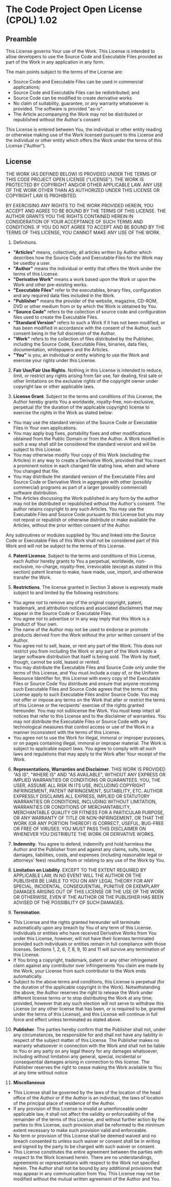 ﻿# The Code Project Open License (CPOL) 1.02

## Preamble
This License governs Your use of the Work. This License is intended to allow developers to use the Source Code and Executable Files provided as part of the Work in any application in any form.

The main points subject to the terms of the License are:
  * Source Code and Executable Files can be used in commercial applications;
  * Source Code and Executable Files can be redistributed; and
  * Source Code can be modified to create derivative works
  * No claim of suitability, guarantee, or any warranty whatsoever is provided. The software is provided "as-is".
  * The Article accompanying the Work may not be distributed or republished without the Author's consent

This License is entered between You, the individual or other entity reading or otherwise making use of the Work licensed pursuant to this License and the individual or other entity which offers the Work under the terms of this License ("Author").

## License
THE WORK (AS DEFINED BELOW) IS PROVIDED UNDER THE TERMS OF THIS CODE PROJECT OPEN LICENSE ("LICENSE"). THE WORK IS PROTECTED BY COPYRIGHT AND/OR OTHER APPLICABLE LAW. ANY USE OF THE WORK OTHER THAN AS AUTHORIZED UNDER THIS LICENSE OR COPYRIGHT LAW IS PROHIBITED.

BY EXERCISING ANY RIGHTS TO THE WORK PROVIDED HEREIN, YOU ACCEPT AND AGREE TO BE BOUND BY THE TERMS OF THIS LICENSE. THE AUTHOR GRANTS YOU THE RIGHTS CONTAINED HEREIN IN CONSIDERATION OF YOUR ACCEPTANCE OF SUCH TERMS AND CONDITIONS. IF YOU DO NOT AGREE TO ACCEPT AND BE BOUND BY THE TERMS OF THIS LICENSE, YOU CANNOT MAKE ANY USE OF THE WORK.

1. Definitions.
  * __"Articles"__ means, collectively, all articles written by Author which describes how the Source Code and Executable Files for the Work may be usedby a user.
  * __"Author"__ means the individual or entity that offers the Work under the terms of this License.
  * __"Derivative Work"__ means a work based upon the Work or upon the Work and other pre-existing works.
  * __"Executable Files"__ refer to the executables, binary files, configuration and any required data files included in the Work.
  * __"Publisher"__ means the provider of the website, magazine, CD-ROM, DVD or other medium from or by which the Work is obtained by You.
  * __"Source Code"__ refers to the collection of source code and configuration files used to create the Executable Files.
  * __"Standard Version"__ refers to such a Work if it has not been modified, or has been modified in accordance with the consent of the Author, such consent being in the full discretion of the Author.
  * __"Work"__ refers to the collection of files distributed by the Publisher, including the Source Code, Executable Files, binaries, data files, documentation, whitepapers and the Articles.
  * __"You"__ is you, an individual or entity wishing to use the Work and exercise your rights under this License.

2. __Fair Use/Fair Use Rights__. Nothing in this License is intended to reduce, limit, or restrict any rights arising from fair use, fair dealing, first sale or other limitations on the exclusive rights of the copyright owner under copyright law or other applicable laws.

3. __License Grant__. Subject to the terms and conditions of this License, the Author hereby grants You a worldwide, royalty-free, non-exclusive, perpetual (for the duration of the applicable copyright) license to exercise the rights in the Work as stated below:
  * You may use the standard version of the Source Code or Executable Files in Your own applications.
  * You may apply bug fixes, portability fixes and other modifications obtained from the Public Domain or from the Author. A Work modified in such a way shall still be considered the standard version and will be subject to this License.
  * You may otherwise modify Your copy of this Work (excluding the Articles) in any way to create a Derivative Work, provided that You insert a prominent notice in each changed file stating how, when and where You changed that file.
  * You may distribute the standard version of the Executable Files and Source Code or Derivative Work in aggregate with other (possibly commercial) programs as part of a larger (possibly commercial) software distribution.
  * The Articles discussing the Work published in any form by the author may not be distributed or republished without the Author&#39;s consent. The author retains copyright to any such Articles. You may use the Executable Files and Source Code pursuant to this License but you may not repost or republish or otherwise distribute or make available the Articles, without the prior written consent of the Author.

  Any subroutines or modules supplied by You and linked into the Source Code or Executable Files of this Work shall not be considered part of this Work and will not be subject to the terms of this License.

4. __Patent License__. Subject to the terms and conditions of this License, each Author hereby grants to You a perpetual, worldwide, non-exclusive, no-charge, royalty-free, irrevocable (except as stated in this section) patent license to make, have made, use, import, and otherwise transfer the Work.

5. __Restrictions__. The license granted in Section 3 above is expressly made subject to and limited by the following restrictions:
  * You agree not to remove any of the original copyright, patent, trademark, and attribution notices and associated disclaimers that may appear in the Source Code or Executable Files.
  * You agree not to advertise or in any way imply that this Work is a product of Your own.
  * The name of the Author may not be used to endorse or promote products derived from the Work without the prior written consent of the Author.
  * You agree not to sell, lease, or rent any part of the Work. This does not restrict you from including the Work or any part of the Work inside a larger software distribution that itself is being sold. The Work by itself, though, cannot be sold, leased or rented.
  * You may distribute the Executable Files and Source Code only under the terms of this License, and You must include a copy of, or the Uniform Resource Identifier for, this License with every copy of the Executable Files or Source Code You distribute and ensure that anyone receiving such Executable Files and Source Code agrees that the terms of this License apply to such Executable Files and/or Source Code. You may not offer or impose any terms on the Work that alter or restrict the terms of this License or the recipients' exercise of the rights granted hereunder. You may not sublicense the Work. You must keep intact all notices that refer to this License and to the disclaimer of warranties. You may not distribute the Executable Files or Source Code with any technological measures that control access or use of the Work in a manner inconsistent with the terms of this License.
  * You agree not to use the Work for illegal, immoral or improper purposes, or on pages containing illegal, immoral or improper material. The Work is subject to applicable export laws. You agree to comply with all such laws and regulations that may apply to the Work after Your receipt of the Work.

6. __Representations, Warranties and Disclaimer__. THIS WORK IS PROVIDED "AS IS", "WHERE IS" AND "AS AVAILABLE", WITHOUT ANY EXPRESS OR IMPLIED WARRANTIES OR CONDITIONS OR GUARANTEES. YOU, THE USER, ASSUME ALL RISK IN ITS USE, INCLUDING COPYRIGHT INFRINGEMENT, PATENT INFRINGEMENT, SUITABILITY, ETC. AUTHOR EXPRESSLY DISCLAIMS ALL EXPRESS, IMPLIED OR STATUTORY WARRANTIES OR CONDITIONS, INCLUDING WITHOUT LIMITATION, WARRANTIES OR CONDITIONS OF MERCHANTABILITY, MERCHANTABLE QUALITY OR FITNESS FOR A PARTICULAR PURPOSE, OR ANY WARRANTY OF TITLE OR NON-INFRINGEMENT, OR THAT THE WORK (OR ANY PORTION THEREOF) IS CORRECT, USEFUL, BUG-FREE OR FREE OF VIRUSES. YOU MUST PASS THIS DISCLAIMER ON WHENEVER YOU DISTRIBUTE THE WORK OR DERIVATIVE WORKS.

7. __Indemnity__. You agree to defend, indemnify and hold harmless the Author and the Publisher from and against any claims, suits, losses, damages, liabilities, costs, and expenses (including reasonable legal or attorneys’ fees) resulting from or relating to any use of the Work by You.

8. __Limitation on Liability__. EXCEPT TO THE EXTENT REQUIRED BY APPLICABLE LAW, IN NO EVENT WILL THE AUTHOR OR THE PUBLISHER BE LIABLE TO YOU ON ANY LEGAL THEORY FOR ANY SPECIAL, INCIDENTAL, CONSEQUENTIAL, PUNITIVE OR EXEMPLARY DAMAGES ARISING OUT OF THIS LICENSE OR THE USE OF THE WORK OR OTHERWISE, EVEN IF THE AUTHOR OR THE PUBLISHER HAS BEEN ADVISED OF THE POSSIBILITY OF SUCH DAMAGES.

9. __Termination__.
  * This License and the rights granted hereunder will terminate automatically upon any breach by You of any term of this License. Individuals or entities who have received Derivative Works from You under this License, however, will not have their licenses terminated provided such individuals or entities remain in full compliance with those licenses. Sections 1, 2, 6, 7, 8, 9, 10 and 11 will survive any termination of this License.
  * If You bring a copyright, trademark, patent or any other infringement claim against any contributor over infringements You claim are made by the Work, your License from such contributor to the Work ends automatically.
  * Subject to the above terms and conditions, this License is perpetual (for the duration of the applicable copyright in the Work). Notwithstanding the above, the Author reserves the right to release the Work under different license terms or to stop distributing the Work at any time; provided, however that any such election will not serve to withdraw this License (or any other license that has been, or is required to be, granted under the terms of this License), and this License will continue in full force and effect unless terminated as stated above.

10. __Publisher__. The parties hereby confirm that the Publisher shall not, under any circumstances, be responsible for and shall not have any liability in respect of the subject matter of this License. The Publisher makes no warranty whatsoever in connection with the Work and shall not be liable to You or any party on any legal theory for any damages whatsoever, including without limitation any general, special, incidental or consequential damages arising in connection to this license. The Publisher reserves the right to cease making the Work available to You at any time without notice

11. __Miscellaneous__
  * This License shall be governed by the laws of the location of the head office of the Author or if the Author is an individual, the laws of location of the principal place of residence of the Author.
  * If any provision of this License is invalid or unenforceable under applicable law, it shall not affect the validity or enforceability of the remainder of the terms of this License, and without further action by the parties to this License, such provision shall be reformed to the minimum extent necessary to make such provision valid and enforceable.
  * No term or provision of this License shall be deemed waived and no breach consented to unless such waiver or consent shall be in writing and signed by the party to be charged with such waiver or consent.
  * This License constitutes the entire agreement between the parties with respect to the Work licensed herein. There are no understandings, agreements or representations with respect to the Work not specified herein. The Author shall not be bound by any additional provisions that may appear in any communication from You. This License may not be modified without the mutual written agreement of the Author and You.
